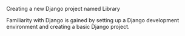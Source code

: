 Creating a new Django project named Library

Familiarity with Django is gained by  setting up a Django development environment and creating a basic Django project.